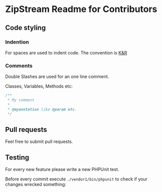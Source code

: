 # ZipStream Readme for Contributors
## Code styling
### Indention
For spaces are used to indent code. The convention is [K&R](http://en.wikipedia.org/wiki/Indent_style#K&R)

### Comments
Double Slashes are used for an one line comment.

Classes, Variables, Methods etc:

```php
/**
 * My comment
 *
 * @myanotation like @param etc.
 */
```

## Pull requests
Feel free to submit pull requests.

## Testing
For every new feature please write a new PHPUnit test.

Before every commit execute `./vendor1/bin/phpunit` to check if your changes wrecked something:
